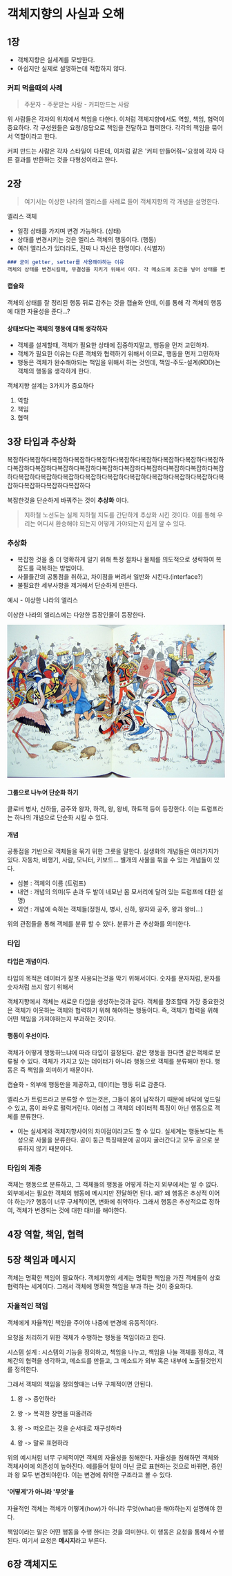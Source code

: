 # 객체지향의 사실과 오해



## 1장

- 객체지향은 실세계를 모방한다.
- 아쉽지만 실제로 설명하는데 적합하지 않다.

### 커피 먹을때의 사례

> 주문자 - 주문받는 사람 - 커피만드는 사람

위 사람들은 각자의 위치에서 책임을 다한다. 이처럼 객체지향에서도 역할, 책임, 협력이 중요하다. 각 구성원들은 요청/응답으로 책임을 전달하고 협력한다. 각각의 책임을 묶어서 역할이라고 한다.

커피 만드는 사람은 각자 스타일이 다른데, 이처럼 같은 '커피 만들어줘~'요청에 각자 다른 결과를 반환하는 것을 다형성이라고 한다.



## 2장

> 여기서는 이상한 나라의 엘리스를 사례로 들어 객체지향의 각 개념을 설명한다.

엘리스 객체

- 일정 상태를 가지며 변경 가능하다. (상태)
- 상태를 변경시키는 것은 엘리스 객체의 행동이다. (행동)
- 여러 엘리스가 있더라도, 진짜 나 자신은 한명이다. (식별자)

```markdown
### 굳이 getter, setter를 사용해야하는 이유
객체의 상태를 변경시킬때, 무결성을 지키기 위해서 이다. 각 메소드에 조건을 넣어 상태를 변경시킬 수 있다.
```



#### 캡슐화

객체의 상태를 잘 정리된 행동 뒤로 감추는 것을 캡슐화 인데, 이를 통해 각 객체의 행동에 대한 자율성을 준다...?



#### 상태보다는 객체의 행동에 대해 생각하자

- 객체를 설계할때, 객체가 필요한 상태에 집중하지말고, 행동을 먼저 고민하자.
- 객체가 필요한 이유는 다른 객체와 협력하기 위해서 이므로, 행동을 먼저 고민하자
- 행동은 객체가 완수해야되는 책임을 위해서 하는 것인데, 책임-주도-설계(RDD)는 객체의 행동을 생각하게 한다.

객체지향 설계는 3가지가 중요하다

1. 역할
2. 책임
3. 협력



## 3장 타입과 추상화

복잡하다복잡하다복잡하다복잡하다복잡하다복잡하다복잡하다복잡하다복잡하다복잡하다복잡하다복잡하다복잡하다복잡하다복잡하다복잡하다복잡하다복잡하다복잡하다복잡하다복잡하다복잡하다복잡하다복잡하다복잡하다복잡하다복잡하다복잡하다복잡하다복잡하다복잡하다복잡하다복잡하다

복잡한것을 단순하게 바꿔주는 것이 **추상화** 이다.

> 지하철 노선도는 실제 지하철 지도를 간단하게 추상화 시킨 것이다. 이를 통해 우리는 어디서 환승해야 되는지 어떻게 가야되는지 쉽게 알 수 있다.

### 추상화

- 복잡한 것을 좀 더 명확하게 알기 위해 특정 절차나 물체를 의도적으로 생략하여 복잡도를 극복하는 방법이다.
- 사물들간의 공통점을 취하고, 차이점을 버려서 일반화 시킨다.(interface?)
- 불필요한 세부사항을 제거해서 단순하게 만든다.



예시 - 이상한 나라의 엘리스

이상한 나라의 엘리스에는 다양한 등장인물이 등장한다.

![트럼프](./images/trump.jpg)



#### 그룹으로 나누어 단순화 하기

클로버 병사, 신하들, 공주와 왕자, 하객, 왕, 왕비, 하트잭 등이 등장한다. 이는 트럼프라는 하나의 개념으로 단순화 시킬 수 있다.



#### 개념

공통점을 기반으로 객체들을 묶기 위한 그릇을 말한다. 실생화의 개념들은 여러가지가 있다. 자동차, 비행기, 사람, 모니터, 키보드... 별개의 사물을 묶을 수 있는 개념들이 있다.

- 심볼 : 객체의 이름 (트럼프)
- 내연 : 개념의 의미(두 손과 두 발이 네모난 몸 모서리에 달려 있는 트럼프에 대한 설명)
- 외연 : 개념에 속하는 객체들(정원사, 병사, 신하, 왕자와 공주, 왕과 왕비...)

위의 관점들을 통해 객체를 분류 할 수 있다. 분류가 곧 추상화를 의미한다.



### 타입

#### 타입은 개념이다.

타입의 목적은 데이터가 잘못 사용되는것을 막기 위해서이다. 숫자를 문자처럼, 문자를 숫자처럼 쓰지 않기 위해서

객체지향에서 객체는 새로운 타입을 생성하는것과 같다. 객체를 창조할때 가장 중요한것은 객체가 이웃하는 객체와 협력하기 위해 해야하는 행동이다. 즉, 객체가 협력을 위해 어떤 책임을 가져야하는지 부과하는 것이다.



#### 행동이 우선이다.

객체가 어떻게 행동하느냐에 따라 타입이 결정된다. 같은 행동을 한다면 같은객체로 분류될 수 있다. 객체가 가지고 있는 데이터가 아니라 행동으로 객체를 분류해야 한다. 행동은 즉 책임을 의미하기 때문이다.

캡슐화 - 외부에 행동만을 제공하고, 데이터는 행동 뒤로 감춘다.

엘리스가 트럼프라고 분류할 수 있는것은, 그들이 몸이 납작하기 때문에 바닥에 엎드릴 수 있고, 몸이 좌우로 펄럭거린다. 이러첨 그 객체의 데이터적 특징이 아닌 행동으로 객체를 분류한다.

- 이는 실세계와 객체지향사이의 차이점이라고도 할 수 있다. 실세계는 행동보다는 특성으로 사물을 분류한다. 공이 둥근 특징때문에 공이지 굴러간다고 모두 공으로 분류하지 않기 때문이다.



### 타입의 계층

객체는 행동으로 분류하고, 그 객체들의 행동을 어떻게 하는지 외부에서는 알 수 없다. 외부에서는 필요한 객체의 행동에 메시지만 전달하면 된다. 왜? 왜 행동은 추상적 이어야 하는가? 행동이 너무 구체적이면, 변화에 취약하다. 그래서 행동은 추상적으로 정하여, 객체가 변경되는 것에 대한 대비를 해야한다.



## 4장 역할, 책임, 협력



## 5장 책임과 메시지

객체는 명확한 책임이 필요하다. 객체지향의 세계는 명확한 책임을 가진 객체들이 상호협력하는 세계이다. 그래서 객체에 명확한 책임을 부과 하는 것이 중요하다.

### 자율적인 책임

객체에게 자율적인 책임을 주어야 나중에 변경에 유동적이다.

요청을 처리하기 위한 객체가 수행하는 행동을 책임이라고 한다.

시스템 설계 : 시스템의 기능을 정의하고, 책임을 나누고, 책임을 나눌 객체를 정하고, 객체간의 협력을 생각하고, 메소드를 만들고, 그 메소드가 외부 혹은 내부에 노출될것인지를 정의한다.

그래서 객체의 책임을 정의할때는 너무 구체적이면 안된다.

1. 왕 -> 증언하라

1. 왕 -> 목격한 장면을 떠올려라
2. 왕 -> 떠오르는 것을 순서대로 재구성하라
3. 왕 -> 말로 표현하라

위의 예시처럼 너무 구체적이면 객체의 자율성을 침해한다. 자율성을 침해하면 객체와 객체사이에 의존성이 높아진다. 예를들어 말이 아닌 글로 표현하는 것으로 바뀌면, 증인과 왕 모두 변경되야한다. 이는 변경에 취약한 구조라고 볼 수 있다.



#### '어떻게'가 아니라 '무엇'을

자율적인 객체는 객체가 어떻게(how)가 아니라 무엇(what)을 해야하는지 설명해야 한다.

책임이라는 말은 어떤 행동을 수행 한다는 것을 의미한다. 이 행동은 요청을 통해서 수행된다. 여기서 요청은 **메시지**라고 부른다.



## 6장 객체지도





